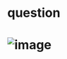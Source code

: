 ﻿# question
# ![image](https://github.com/user-attachments/assets/d4f737fd-9485-44ba-98a6-c8aedf03fb7f)

